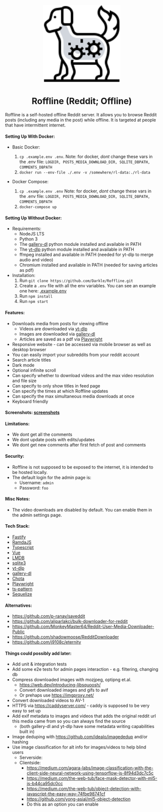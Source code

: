 <p align="center">
  <img height="256px" src="frontend/static/images/logo-default-grey.svg">
</p>

<h1 align="center">Roffline (Reddit; Offline)</h1>

Roffline is a self-hosted offline Reddit server. It allows you to browse Reddit posts (including any media in the post) while offline. It is targeted at people that have intermittent internet.

#### Setting Up With Docker:

- Basic Docker:

  1. `cp .example.env .env`. Note: for docker, _dont_ change these vars in the .env file: `LOGDIR, POSTS_MEDIA_DOWNLOAD_DIR, SQLITE_DBPATH, COMMENTS_DBPATH`
  2. `docker run --env-file ./.env -v /somewhere/rl-data:./rl-data`

- Docker Compose:
  1. `cp .example.env .env` Note: for docker, _dont_ change these vars in the .env file: `LOGDIR, POSTS_MEDIA_DOWNLOAD_DIR, SQLITE_DBPATH, COMMENTS_DBPATH`
  2. `docker-compose up`

#### Setting Up Without Docker:

- Requirements:
  - NodeJS LTS
  - Python 3
  - The [gallery-dl](https://github.com/mikf/gallery-dl) python module installed and available in PATH
  - The [yt-dlp](https://github.com/yt-dlp/yt-dlp) python module installed and available in PATH
  - ffmpeg installed and available in PATH (needed for yt-dlp to merge audio and video)
  - Chromium installed and available in PATH (needed for saving articles as pdf)
- Installation:
  1. Run `git clone https://github.com/Darkle/Roffline.git`
  2. Create a `.env` file with all the env variables. You can see an example one here: [.example.env](.example.env)
  3. Run `npm install`
  4. Run `npm start`

#### Features:

- Downloads media from posts for viewing offline
  - Videos are downloaded via [yt-dlp](https://github.com/yt-dlp/yt-dlp)
  - Images are downloaded via [gallery-dl](https://github.com/mikf/gallery-dl)
  - Articles are saved as a pdf via [Playwright](https://playwright.dev/)
- Responsive website - can be accessed via mobile browser as well as desktop browser
- You can easily import your subreddits from your reddit account
- Search article titles
- Dark mode
- Optional infinite scroll
- Can specify whether to download videos and the max video resolution and file size
- Can specify to only show titles in feed page
- Can specify the times at which Roffline updates
- Can specify the max simultaneous media downloads at once
- Keyboard friendly

#### Screenshots: [screenshots](screenshots/screenshots.md)

#### Limitations:

- We dont get all the comments
- We dont update posts with edits/updates
- We dont get new comments after first fetch of post and comments

#### Security:

- Roffline is not supposed to be exposed to the internet, it is intended to be hosted locally.
- The default login for the admin page is:
  - Username: `admin`
  - Password: `foo`

#### Misc Notes:

- The video downloads are disabled by default. You can enable them in the admin settings page.

#### Tech Stack:

- [Fastify](https://www.fastify.io/)
- [RamdaJS](https://ramdajs.com/docs/)
- [Typescript](https://www.typescriptlang.org/)
- [Vue](https://vuejs.org/)
- [LMDB](https://github.com/DoctorEvidence/lmdb-js)
- [sqlite3](https://www.npmjs.com/package/sqlite3)
- [yt-dlp](https://github.com/yt-dlp/yt-dlp)
- [gallery-dl](https://github.com/mikf/gallery-dl)
- [Chota](https://jenil.github.io/chota/)
- [Playwright](https://playwright.dev/)
- [ts-pattern](https://github.com/gvergnaud/ts-pattern)
- [Sequelize](https://sequelize.org/)

#### Alternatives:

- https://github.com/p-ranav/saveddit
- https://github.com/aliparlakci/bulk-downloader-for-reddit
- https://github.com/MonkeyMaster64/Reddit-User-Media-Downloader-Public
- https://github.com/shadowmoose/RedditDownloader
- https://github.com/j9108c/eternity

#### Things could possibly add later:

- Add unit & integration tests
- Add some e2e tests for admin pages interaction - e.g. filtering, changing db
- Compress downloaded images with mozjpeg, optipng et.al.
  - https://web.dev/introducing-libsquoosh/
  - Convert downloaded images and gifs to avif
  - Or prehaps use https://imgproxy.net/
- Convert downloaded videos to AV-1
- HTTPS via https://caddyserver.com/ - caddy is supposed to be very easy to set up
- Add exif metadata to images and videos that adds the original reddit url this media came from so you can always find the source
  - (both gallery-dl and yt-dlp have some metadata writing capabilities built in)
- Image deduping with https://github.com/idealo/imagededup and/or hashing
- Use image classification for alt info for images/videos to help blind users
  - Serverside:
  - Clientside:
    - https://medium.com/agara-labs/image-classification-with-the-client-side-neural-network-using-tensorflow-js-8f94d3dc7c5c
    - https://medium.com/the-web-tub/face-mask-detector-with-ml5-js-b44ca95dc0cc
    - https://medium.com/the-web-tub/object-detection-with-javascript-the-easy-way-74fbe98741cf
    - https://github.com/yong-asial/ml5-object-detection
    - Do this as an option you can enable
